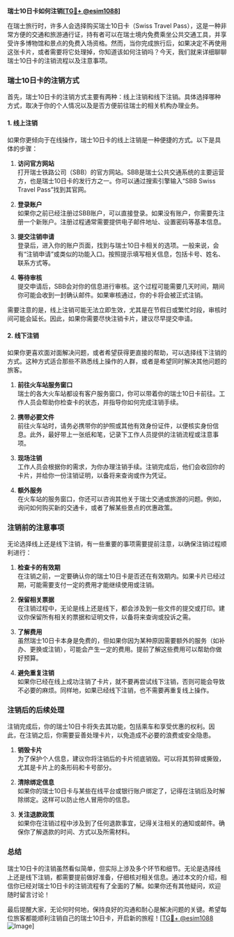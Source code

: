 **瑞士10日卡如何注销[[TG💪+ @esim1088](https://t.me/s/esim1088)]**

在瑞士旅行时，许多人会选择购买瑞士10日卡（Swiss Travel Pass），这是一种非常方便的交通和旅游通行证，持有者可以在瑞士境内免费乘坐公共交通工具，并享受许多博物馆和景点的免费入场资格。然而，当你完成旅行后，如果决定不再使用这张卡片，或者需要将它处理掉，你知道该如何注销吗？今天，我们就来详细聊聊瑞士10日卡的注销流程以及注意事项。

### 瑞士10日卡的注销方式

首先，瑞士10日卡的注销方式主要有两种：线上注销和线下注销。具体选择哪种方式，取决于你的个人情况以及是否方便前往瑞士的相关机构办理业务。

#### 1. 线上注销

如果你更倾向于在线操作，瑞士10日卡的线上注销是一种便捷的方式。以下是具体的步骤：

1. **访问官方网站**  
   打开瑞士铁路公司（SBB）的官方网站。SBB是瑞士公共交通系统的主要运营方，也是瑞士10日卡的发行方之一。你可以通过搜索引擎输入“SBB Swiss Travel Pass”找到其官网。

2. **登录账户**  
   如果你之前已经注册过SBB账户，可以直接登录。如果没有账户，你需要先注册一个新账户。注册过程通常需要提供电子邮件地址、设置密码等基本信息。

3. **提交注销申请**  
   登录后，进入你的账户页面，找到与瑞士10日卡相关的选项。一般来说，会有“注销申请”或类似的功能入口。按照提示填写相关信息，包括卡号、姓名、联系方式等。

4. **等待审核**  
   提交申请后，SBB会对你的信息进行审核。这个过程可能需要几天时间，期间你可能会收到一封确认邮件。如果审核通过，你的卡将会被正式注销。

需要注意的是，线上注销可能无法立即生效，尤其是在节假日或繁忙时段，审核时间可能会延长。因此，如果你需要尽快注销卡片，建议尽早提交申请。

#### 2. 线下注销

如果你更喜欢面对面解决问题，或者希望获得更直接的帮助，可以选择线下注销的方式。这种方式适合那些不熟悉线上操作的人群，或者是希望同时解决其他问题的旅客。

1. **前往火车站服务窗口**  
   瑞士的各大火车站都设有客户服务窗口，你可以带着你的瑞士10日卡前往。工作人员会帮助你检查卡的状态，并指导你如何完成注销手续。

2. **携带必要文件**  
   前往火车站时，请务必携带你的护照或其他有效身份证件，以便核实身份信息。此外，最好带上一张纸和笔，记录下工作人员提供的注销流程或注意事项。

3. **现场注销**  
   工作人员会根据你的需求，为你办理注销手续。注销完成后，他们会收回你的卡片，并给你一份注销证明，以备将来查询或作为凭证。

4. **额外服务**  
   在火车站的服务窗口，你还可以咨询其他关于瑞士交通或旅游的问题。例如，询问如何购买新的交通卡，或者了解某些景点的优惠政策。

### 注销前的注意事项

无论选择线上还是线下注销，有一些重要的事项需要提前注意，以确保注销过程顺利进行：

1. **检查卡的有效期**  
   在注销之前，一定要确认你的瑞士10日卡是否还在有效期内。如果卡片已经过期，可能需要支付一定的费用才能继续使用或注销。

2. **保留相关票据**  
   在注销过程中，无论是线上还是线下，都会涉及到一些文件的提交或打印。建议你保留所有相关的票据和证明文件，以备将来查询或投诉之需。

3. **了解费用**  
   虽然瑞士10日卡本身是免费的，但如果你因为某种原因需要额外的服务（如补办、更换或注销），可能会产生一定的费用。提前了解这些费用可以帮助你做好预算。

4. **避免重复注销**  
   如果你已经在线上成功注销了卡片，就不要再尝试线下注销，否则可能会导致不必要的麻烦。同样地，如果已经线下注销，也不需要再重复线上操作。

### 注销后的后续处理

注销完成后，你的瑞士10日卡将失去其功能，包括乘车和享受优惠的权利。因此，在注销之后，你需要妥善处理卡片，以免造成不必要的浪费或安全隐患。

1. **销毁卡片**  
   为了保护个人信息，建议你将注销后的卡片彻底销毁。可以将其剪碎或撕毁，尤其是卡片上的条形码和卡号部分。

2. **清除绑定信息**  
   如果你的瑞士10日卡与某些在线平台或银行账户绑定了，记得在注销后及时解除绑定。这样可以防止他人冒用你的信息。

3. **关注退款政策**  
   如果你在注销过程中涉及到了任何退款事宜，记得关注相关的通知或邮件。确保你了解退款的时间、方式以及所需材料。

### 总结

瑞士10日卡的注销虽然看似简单，但实际上涉及多个环节和细节。无论是选择线上还是线下注销，都需要提前做好准备，仔细核对相关信息。通过本文的介绍，相信你已经对瑞士10日卡的注销流程有了全面的了解。如果你还有其他疑问，欢迎随时留言讨论！

最后提醒大家，无论何时何地，保持良好的沟通和耐心是解决问题的关键。希望每位旅客都能顺利注销自己的瑞士10日卡，开启新的旅程！[[TG💪+ @esim1088](https://t.me/s/esim1088) ![Image](https://i.postimg.cc/4NQfJmqS/Snipaste-2025-05-13-00-14-12.png)]